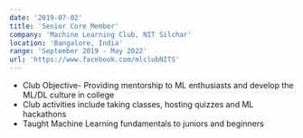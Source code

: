 ```yaml
---
date: '2019-07-02'
title: 'Senior Core Member'
company: 'Machine Learning Club, NIT Silchar'
location: 'Bangalore, India'
range: 'September 2019 - May 2022'
url: 'https://www.facebook.com/mlclubNITS'
---
```


- Club Objective- Providing mentorship to ML enthusiasts and develop the ML/DL culture in college
- Club activities include taking classes, hosting quizzes and ML hackathons
- Taught Machine Learning fundamentals to juniors and beginners